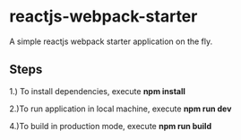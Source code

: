 # reactjs-webpack-starter
A simple reactjs webpack starter application on the fly.<br/>

## Steps<br />
1.) To install dependencies, execute **npm install** <br />

2.)To run application in local machine, execute **npm run dev** <br />

4.)To build in production mode, execute **npm run build** <br/>
